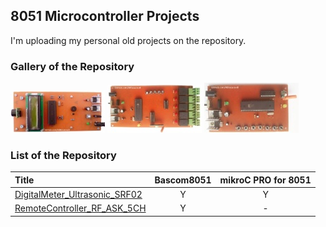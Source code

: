 ## 8051 Microcontroller Projects
I'm uploading my personal old projects on the repository.

### Gallery of the Repository
![](DigitalMeter_Ultrasonic_SRF02/Pictures/Album.jpg)
![](RemoteController_RF_ASK_5CH/Pictures/Album.jpg)
![](RemoteController_RF_ASK_5CH/Pictures/Album2.jpg)

### List of the Repository
|Title|Bascom8051|mikroC PRO for 8051|
|:----|:-------:|:-----------:|
|[DigitalMeter_Ultrasonic_SRF02](DigitalMeter_Ultrasonic_SRF02)|Y|Y|
|[RemoteController_RF_ASK_5CH](RemoteController_RF_ASK_5CH)|Y|-|